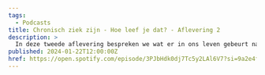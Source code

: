 ```yaml
---
tags:
  - Podcasts
title: Chronisch ziek zijn - Hoe leef je dat? - Aflevering 2
description: >
  In deze tweede aflevering bespreken we wat er in ons leven gebeurt na het ontvangen van de diagnose. We verkennen welke emoties we tegenkomen en hoe het is om geconfronteerd te worden met onze vergankelijkheid.
published: 2024-01-22T12:00:00Z
href: https://open.spotify.com/episode/3PJbHdk0dj7Tc5y2LAl6V7?si=9a2e4f2d6a98401a
---
```

